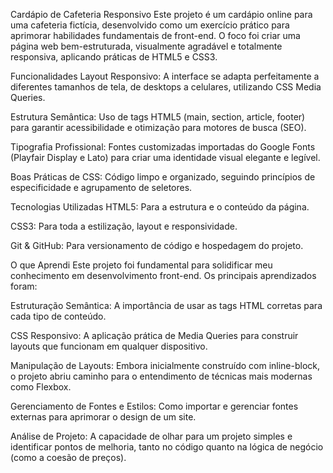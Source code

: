 Cardápio de Cafeteria Responsivo
Este projeto é um cardápio online para uma cafeteria fictícia, desenvolvido como um exercício prático para aprimorar habilidades fundamentais de front-end. O foco foi criar uma página web bem-estruturada, visualmente agradável e totalmente responsiva, aplicando práticas de HTML5 e CSS3.

Funcionalidades
Layout Responsivo: A interface se adapta perfeitamente a diferentes tamanhos de tela, de desktops a celulares, utilizando CSS Media Queries.

Estrutura Semântica: Uso de tags HTML5 (main, section, article, footer) para garantir acessibilidade e otimização para motores de busca (SEO).

Tipografia Profissional: Fontes customizadas importadas do Google Fonts (Playfair Display e Lato) para criar uma identidade visual elegante e legível.

Boas Práticas de CSS: Código limpo e organizado, seguindo princípios de especificidade e agrupamento de seletores.

Tecnologias Utilizadas
HTML5: Para a estrutura e o conteúdo da página.

CSS3: Para toda a estilização, layout e responsividade.

Git & GitHub: Para versionamento de código e hospedagem do projeto.

O que Aprendi
Este projeto foi fundamental para solidificar meu conhecimento em desenvolvimento front-end. Os principais aprendizados foram:

Estruturação Semântica: A importância de usar as tags HTML corretas para cada tipo de conteúdo.

CSS Responsivo: A aplicação prática de Media Queries para construir layouts que funcionam em qualquer dispositivo.

Manipulação de Layouts: Embora inicialmente construído com inline-block, o projeto abriu caminho para o entendimento de técnicas mais modernas como Flexbox.

Gerenciamento de Fontes e Estilos: Como importar e gerenciar fontes externas para aprimorar o design de um site.

Análise de Projeto: A capacidade de olhar para um projeto simples e identificar pontos de melhoria, tanto no código quanto na lógica de negócio (como a coesão de preços).
